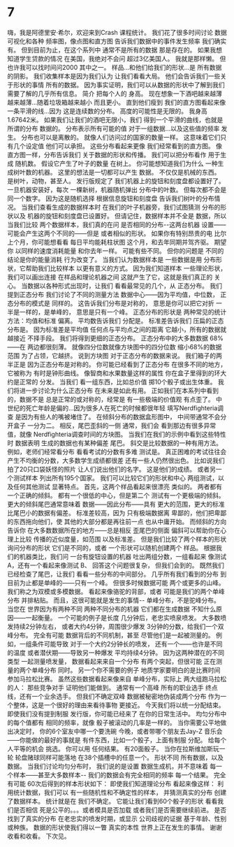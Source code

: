 # 7
嗨，我是阿德里安·希尔，欢迎来到Crash
课程统计。
我们花了很多时间讨论
数据可视化和各种
频率图，像点图和直方图
告诉我们数据中的事件发生频率
我们确实有。
但到目前为止，在这个系列中
通常不是所有的数据
那是存在的。
如果我想知道学生贷款的情况
在美国，我绝对不会问
超过3亿美国人。
我就是那样懒。
但也许我可以找时间问2000
其中之一。
样品…和他们给我们的形状…是
所有数据的阴影。
我们收集样本是因为我们认为
让我们看看大局。
他们会告诉我们一些关于形状的事情
所有的数据。
因为事实证明，我们可以从数据的形状中了解到我们需要了解的几乎所有信息。
简介
把每个人的
身高。
现在想象一下酒吧越来越薄
越来越薄…随着垃圾箱越来越小
而且更小。
直到他们瘦到
我们的直方图看起来像一条平滑的线…因为
这是连续数的分布。
高度的可能性是无限的。
我身高1.67642米。
如果我们让我们的酒吧无限小，我们
得到一个平滑的曲线，也就是所谓的分布
数据的。
分布表示所有可能的值
对于一组数据…以及这些值的频率
发生。
分布也可以是离散的。
就像人们访问过的国家的数量一样。
这意味着它们只有几个设定值
他们可以承担。
这些分布看起来更像
我们经常看到的直方图。
像直方图一样，分布告诉我们
关于数据的形状和传播。
我们可以把分布看作
用于生成
随机数。
假设它产生了叶子的数量
在树上。
你可能想知道我们为什么
一种生成树叶数的机器。
这里的想法是一切都可以产生
数据。
不仅仅是机械的东西。
是树叶，动物，甚至人。
发行版规定了
我们机器上的旋钮和刻度盘都设置好了。
一旦机器安装好，每次
一棵新树，机器随机弹出
分布中的叶数。
但每次都不会是同一个数字。
因为这是随机选择
根据信息旋钮和刻度盘
告诉我们树叶的分布情况。
当我们查看生成的数据样本时
在我们的叶子机器旁，我们试图猜测
分布的形状以及
机器的旋钮和刻度盘已设置好。
但请记住，数据样本并不全是
数据，所以当我们比较
两个数据样本，我们真的在问
是否相同的分布--这两台机器
设置——可能会产生这两个不同的——但是
或者相似的形状。
如果你有特别昂贵的电
比尔上个月，你可能想看看
每日平均能耗柱状图
这个月，和去年同期并驾齐驱。
期望你
以同样的速度消耗能量
和你去年一样。
可能有些不同。
但你的问题是
不同的结论是你的能量消耗
行为改变了。
当我们认为数据样本是
一些数据是用
分布形状，它帮助我们比较样本
以更有意义的方式。
因为我们知道样本
一些理论形状，我们可以画出连接
在样品和理论机器之间
这就产生了它，这就是我们真正的
关心。
当数据以各种形式出现时，让我们
看看最常见的几个，从
正态分布。
我们提到正态分布
我们讨论了不同的测量方法
数据中心——因为平均值，中位数，
正态分布的模式是
同样的。
这告诉我们分布是对称的，
意思是你可以把它对折
一半是一样的，是单峰的，
意思是只有一个峰。
正态分布的形状是
两种常见的统计方法：均值和标准
偏离。
平均数告诉我们
分配是。
标准差告诉我们
压扁的正态分布是。
因为标准差是平均值
任何点与平均点之间的距离
它越小，所有的数据就越接近
不择手段。
我们将得到更细的正态分布。
正态分布中的大多数数据
68%——在
两边都很刻薄。
就像四分位数就像方块图中的四分位数
缩小68%的数据范围
为了占领，它越挤。
说到方块图
对于正态分布的数据来说。
我们箱子的两半正是
因为正态分布是对称的。
你可能已经看到了正态分布
在很多不同的地方，它被称为
有时是钟形曲线。
像智商和水果数量这样的属性
你在盒子里得到的环大约是正常的
分发。
当我们
看一组东西，比如总价值
掷10个骰子或出生体重。
我们将进一步讨论为什么正态分布
在未来是如此有用。
正如我们在本系列中看到的，数据不是
总是正常的或对称的，经常是
有一些极端的价值观
有点歪了。
中世纪的死亡年龄是偏的…因为很多人在死亡的时候都很年轻
填写Nerdfighteria调查
是因为有些人的嘴被堵住了。
在倾斜分布的数据盒形图中，
中间带通常不会分开盒子
一分为二。
相反，尾巴歪斜的一侧
通常，我们会
看到那边有很多异常值，就像
Nerdfighteria调查时间的方块图。
当我们在我们的示例中看到这些特性时
数据表明
生成的数据也有某种偏差
尾巴。
斜交是比较数据的一种有用方法。
例如，老师们经常看分布
看看考试的分数有多难
测试是。
真正困难的考试往往会产生不均衡的分数，大多数学生成绩都很差
还有一些人仍然很出色。
比如说我们拍了20只口袋妖怪的照片
让人们说出他们的名字。
这是他们的成绩。
或者另一个测试样本
列出所有195个国家。
我们可以比较它们的形状和中心
两组测试，以及任何其他测试
显著特点。
首先，这两个样品看起来很漂亮
类似的。
两者都有一个正确的倾斜。
都有一个很低的中心，但是第二个
测试有一个更极端的倾斜。
更大的倾斜尾巴通常意味着
数据——因此分布——具有
更大的范围，更大的标准
比尾巴小的数据有偏差。
标准差较高，因为
只有极端数据离
卑鄙的，他们把卑鄙的东西拖向他们，使
其他的大部分都是再往前一点
也从中庸开始。
而倾斜的方向告诉你
在大多数数据所在的地方——总是相反
歪尾巴的侧面
偏斜可以帮助你在心理上比较
传播的近似度量，如范围
以及标准差。
但是我们比较了两个样本的形状
询问分布的形状
它们是不同的，或者
一个形状可以随机创建两个
样品。
根据我们的机器类比，我们问
一台有旋钮设置的机器
吐出两组分数，一组看起来
像测试A，还有一个看起来像测试
B、 回答这个问题很复杂，
但我们会到的。
既然我们已经检查了尾巴，让我们
看看一些分布的中间部分。
几乎所有我们看到的分布
到目前为止都是单峰的——只有一个峰。
但很多时候数据可能
两个或更多的山峰。
我们称之为双模或多模数据。
看起来像骆驼的背部，或者
可能是我们的两个单峰分布
并排粘贴。
而且，这很可能就是发生的事情--
单峰分布，不是驼峰分布。
当您在
世界因为有两种不同
两种不同分布的机器
它们都在生成数据
不知什么原因——一起衡量。
一个可能的例子是长度
几分钟后，老忠实喷泉喷发。
大多数喷发持续2分钟左右，
或者大约4分钟，周围很少爆发
3分钟的分数，给我们一个双峰分布。
完全有可能
数据背后的不同机制，甚至
尽管他们是一起被测量的。
例如，一组条件可能导致
对于一个大约2分钟长的喷发，
还有一个——也许是不同的温度
或者潜伏期——导致另一种爆发
平均持续4分钟。
因为这两种潜在的不同类型
一起测量喷发量，
数据看起来来自一个分布
有两个突起，但很可能
正在测量的两个单峰分布
同时。
另一个你不需要的例子
地质学家要明白的是比赛时间
参加马拉松比赛。
虽然这些数据看起来像来自
单峰分布，实际上
两大组跑马拉松的人：
那些竞争对手
证明他们能做到。
通常有一个高峰
所有的职业选手
终点线，还有一个业余选手。
但我们不确定双峰
数据被秘密地伪装成两个分布
作为一个整体，这是一个很好的理由来看待事物
更接近。
今天我们将以统一分配结束。
即使我们没有提到制服
发行版，你可能已经来了
在你的日常生活中。
均匀分布中的每个值都有
相同的频率，就像
骰子被滚动的几率是一样的。
当你需要公平地做出决定时，
你的6个室友中哪一个要洗碗
今晚，或者带哪个朋友去Jay-Z
音乐会——你能做的最好的事就是
有件东西，比如一个骰子，上面有制服
分配。
给每个人平等的机会
挑选。
你可以用
任何结果。
有20面骰子。
当你在拉斯维加斯玩一轮
轮盘赌球同样可能落地
在38个插槽中的任意一个。
形状不同
所有数据，以及
数据。
当我们讨论均匀分布时，
我们说的是设置
数据生成机，并不意味着
每一个样本——甚至大多数样本--
我们的数据会有完全相同的频率
每一个结果。
完全有可能
60次后得到的样本形状如下：
即使我们知道理论分布
看起来像这样：
利用统计数据，我们可以
有一些随机性和不确定性的样本，
并猜测真实的分布
创建了数据样本。
统计就是在
我们不确定。
它能让我们看到60个骰子的形状
看看我们是否相信
死是公平的。。。或者模具是否加载
或者我们是否需要继续前进。
是否找到了真实的分布
在老忠实的喷发时期，或显示
公司歧视的证据
基于年龄、性别或种族。
数据的形状使我们得以一瞥
真实的本性
世界上正在发生的事情。
谢谢收看和收看。
下次见。
